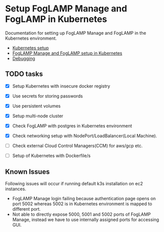 # Setup FogLAMP Manage and FogLAMP in Kubernetes

Documentation for setting up FogLAMP Manage and FogLAMP in the Kubernetes environment.

- [Kubernetes setup](./setup-k8s/README.md)
- [FogLAMP Manage and FogLAMP setup in Kubernetes](./setup-k8s-foglamp-fogman/README.md)
- [Debugging](./debugging-k8s-foglamp-fogman/README.md)


## TODO tasks

- [X] Setup Kubernetes with insecure docker registry
- [X] Use secrets for storing passwords
- [X] Use persistent volumes
- [X] Setup multi-node cluster
- [X] Check FogLAMP with postgres in Kubernetes environment
- [X] Check networking setup with NodePort/LoadBalancer(Local Machine).
- [ ] Check external Cloud Control Managers(CCM) for aws/gcp etc.
- [ ] Setup of Kubernetes with Dockerfile/s


## Known Issues
Following issues will occur if running default k3s installation on ec2 instances.
- FogLAMP Manage login failing because authentication page opens on port 5002 whereas 5002 is in Kubernetes environment is mapped to different port.
- Not able to directly expose 5000, 5001 and 5002 ports of FogLAMP Manage, instead we have to use internally assigned ports for accessing GUI.